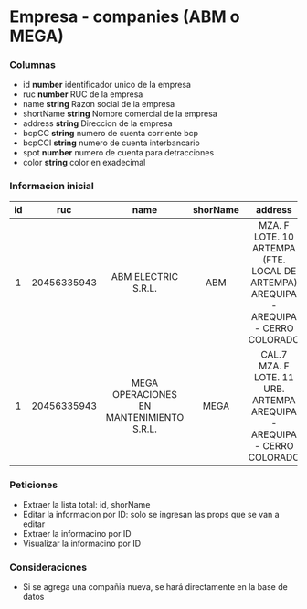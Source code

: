 # Empresa - companies (ABM o MEGA)
### Columnas
- id **number** identificador unico de la empresa
- ruc **number** RUC de la empresa
- name **string** Razon social de la empresa
- shortName **string** Nombre comercial de la empresa
- address **string** Direccion de la empresa
- bcpCC **string** numero de cuenta corriente bcp
- bcpCCI **string** numero de cuenta interbancario
- spot **number** numero de cuenta para detracciones
- color **string** color en exadecimal

### Informacion inicial
|id|ruc|name|shorName|address|bcpCC|bcpCCI|spot|
|:-:  |:-:  |:-:  |:-:  |:-:  |:-:  |:-:  |:-:  |
|1|20456335943|ABM ELECTRIC S.R.L.|ABM|MZA. F LOTE. 10 ARTEMPA (FTE. LOCAL DE ARTEMPA) AREQUIPA - AREQUIPA - CERRO COLORADO|215-1976560-0-68|002-215-001976560068-29|101263444
|1|20456335943|MEGA OPERACIONES EN MANTENIMIENTO S.R.L.|MEGA|CAL.7 MZA. F LOTE. 11 URB. ARTEMPA AREQUIPA - AREQUIPA - CERRO COLORADO|215-2172830-0-93|002-215-002172830093-26|101406636

### Peticiones
- Extraer la lista total: id, shorName 
- Editar la informacion por ID: solo se ingresan las props que se van a editar
- Extraer la informacino por ID
- Visualizar la informacino por ID


### Consideraciones
- Si se agrega una compañia nueva, se hará directamente en la base de datos
